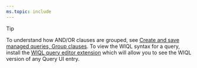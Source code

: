 ```yaml
---
ms.topic: include
---
```


> [!TIP]  
> To understand how AND/OR clauses are grouped, see [Create and save managed queries, Group clauses](/azure/devops/boards/queries/using-queries.md#group-clauses). To view the WIQL syntax for a query, install the [WIQL query editor extension](https://marketplace.visualstudio.com/items?itemName=ottostreifel.wiql-editor) which will allow you to see the WIQL version of any Query UI entry.